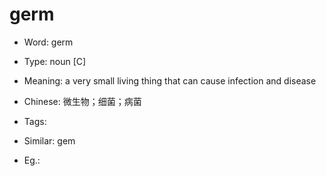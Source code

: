 # germ

- Word: germ

- Type: noun [C]
- Meaning: a very small living thing that can cause infection and disease
- Chinese: 微生物；细菌；病菌
- Tags: 
- Similar: gem
- Eg.: 

